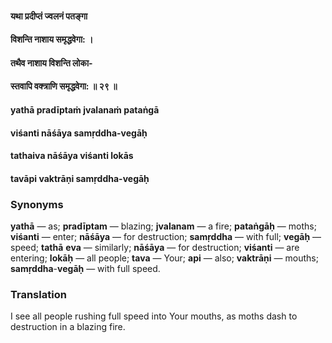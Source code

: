 #### यथा प्रदीप्तं ज्वलनं पतङ्गा
#### विशन्ति नाशाय समृद्धवेगा: ।
#### तथैव नाशाय विशन्ति लोका-
#### स्तवापि वक्त्राणि समृद्धवेगा: ॥ २९ ॥

#### yathā pradīptaṁ jvalanaṁ pataṅgā
#### viśanti nāśāya samṛddha-vegāḥ
#### tathaiva nāśāya viśanti lokās
#### tavāpi vaktrāṇi samṛddha-vegāḥ

### Synonyms

**yathā** — as; **pradīptam** — blazing; **jvalanam** — a fire; **pataṅgāḥ** — moths; **viśanti** — enter; **nāśāya** — for destruction; **samṛddha** — with full; **vegāḥ** — speed; **tathā** **eva** — similarly; **nāśāya** — for destruction; **viśanti** — are entering; **lokāḥ** — all people; **tava** — Your; **api** — also; **vaktrāṇi** — mouths; **samṛddha**-**vegāḥ** — with full speed.

### Translation

I see all people rushing full speed into Your mouths, as moths dash to destruction in a blazing fire.